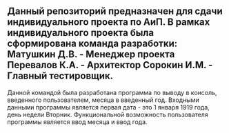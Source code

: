 Данный репозиторий предназначен для сдачи индивидуального проекта по АиП.
В рамках индивидуального проекта была сформирована команда разработки:
Матушкин Д.В. - Менеджер проекта
Перевалов К.А. - Архитектор
Сорокин И.М. - Главный тестировщик.
------------------------------------------------------------------------------
Данной командой была разработана программа по выводу в консоль, введенного пользователем, месяца в введенный год.
Входными данными программы является первая дата - это 1 января 1919 года, день недели Вторник.
Функциональной возможность пользователя программы является ввод месяца и ввод года.
